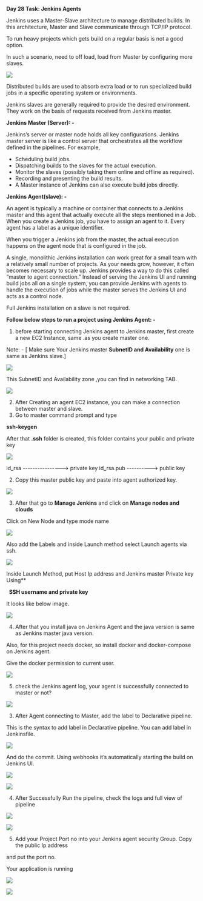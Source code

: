 ﻿**Day 28 Task: Jenkins Agents** 

Jenkins uses a Master-Slave architecture to manage distributed builds. In this architecture, Master and Slave communicate through TCP/IP protocol. 

To run heavy projects which gets build on a regular basis is not a good option. 

In such a scenario, need to off load, load from Master by configuring more slaves. 

![](Aspose.Words.e39b7f80-17d6-4665-9b63-ea43cfb04f24.001.png)

Distributed builds are used to absorb extra load or to run specialized build jobs in a specific operating system or environments. 

Jenkins slaves are generally required to provide the desired environment. They work on the basis of requests received from Jenkins master. 

**Jenkins Master (Server): -** 

Jenkins’s server or master node holds all key configurations. Jenkins master server is like a control server that orchestrates all the workflow defined in the pipelines. For example,  

- Scheduling build jobs. 
- Dispatching builds to the slaves for the actual execution. 
- Monitor the slaves (possibly taking them online and offline as required). 
- Recording and presenting the build results. 
- A Master instance of Jenkins can also execute build jobs directly. 

**Jenkins Agent(slave): -** 

An agent is typically a machine or container that connects to a Jenkins master and this agent that actually execute all the steps mentioned in a Job. When you create a Jenkins job, you have to assign an agent to it. Every agent has a label as a unique identifier. 

When you trigger a Jenkins job from the master, the actual execution happens on the agent node that is configured in the job. 

A single, monolithic Jenkins installation can work great for a small team with a relatively small number of projects. As your needs grow, however, it often becomes necessary to scale up. Jenkins provides a way to do this called “master to agent connection.” Instead of serving the Jenkins UI and running build jobs all on a single system, you can provide Jenkins with agents to handle the execution of jobs while the master serves the Jenkins UI and acts as a control node. 

Full Jenkins installation on a slave is not required. 

**Follow below steps to run a project using Jenkins Agent: -** 

1. before starting connecting Jenkins agent to Jenkins master, first create a new EC2 Instance, same .as you create master one. 

Note: - [ Make sure Your Jenkins master **SubnetID and Availability** one is same as Jenkins slave.]   

![](Aspose.Words.e39b7f80-17d6-4665-9b63-ea43cfb04f24.002.png)

This SubnetID and Availability zone ,you can find in networking TAB. 

![](Aspose.Words.e39b7f80-17d6-4665-9b63-ea43cfb04f24.003.jpeg)

2. After Creating an agent EC2 instance, you can make a connection between master and slave. 
1. Go to master command prompt and type  

**ssh-keygen** 

After that **.ssh** folder is created, this folder contains your public and private key 

![](Aspose.Words.e39b7f80-17d6-4665-9b63-ea43cfb04f24.004.jpeg)

id\_rsa ----------------> private key id\_rsa.pub ----------> public key 

2. Copy this master public key and paste into agent authorized key. 

![](Aspose.Words.e39b7f80-17d6-4665-9b63-ea43cfb04f24.005.jpeg)

3. After that go to **Manage Jenkins** and click on **Manage nodes and clouds** 

Click on New Node and type mode name 

![](Aspose.Words.e39b7f80-17d6-4665-9b63-ea43cfb04f24.006.jpeg)

Also add the Labels and inside Launch method select Launch agents via ssh.

![](Aspose.Words.e39b7f80-17d6-4665-9b63-ea43cfb04f24.007.jpeg)

Inside Launch Method, put Host Ip address and Jenkins master Private key Using** 

` `**SSH username and private key** 

It looks like below image. 

![](Aspose.Words.e39b7f80-17d6-4665-9b63-ea43cfb04f24.008.jpeg)

4. After that you install java on Jenkins Agent and the java version is same as Jenkins master java version.  

Also, for this project needs docker, so install docker and docker-compose on Jenkins  agent. 

Give the docker permission to current user. 

![](Aspose.Words.e39b7f80-17d6-4665-9b63-ea43cfb04f24.009.png)

5. check the Jenkins agent log, your agent is successfully connected to master or not?

![](Aspose.Words.e39b7f80-17d6-4665-9b63-ea43cfb04f24.010.jpeg)

3. After Agent connecting to Master, add the label to Declarative pipeline. 

This is the syntax to add label in Declarative pipeline. You can add label in Jenkinsfile. 

![](Aspose.Words.e39b7f80-17d6-4665-9b63-ea43cfb04f24.011.jpeg)

And do the commit. Using webhooks it’s automatically starting the build on Jenkins UI. 

![](Aspose.Words.e39b7f80-17d6-4665-9b63-ea43cfb04f24.012.jpeg)

![](Aspose.Words.e39b7f80-17d6-4665-9b63-ea43cfb04f24.013.jpeg)

4. After Successfully Run the pipeline, check the logs and full view of pipeline 

![](Aspose.Words.e39b7f80-17d6-4665-9b63-ea43cfb04f24.014.jpeg)

![](Aspose.Words.e39b7f80-17d6-4665-9b63-ea43cfb04f24.015.jpeg)

5. Add your Project Port no into your Jenkins agent security Group. Copy the public Ip address 

and put the port no. 

Your application is running 

![](Aspose.Words.e39b7f80-17d6-4665-9b63-ea43cfb04f24.016.jpeg)

![](Aspose.Words.e39b7f80-17d6-4665-9b63-ea43cfb04f24.017.jpeg)
